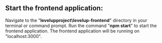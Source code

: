 ## Start the frontend application:

Navigate to the "**levelupproject\levelup-frontend**" directory in your terminal or command prompt.
Run the command "**npm start**" to start the frontend application.
The frontend application will be running on "localhost:3000".